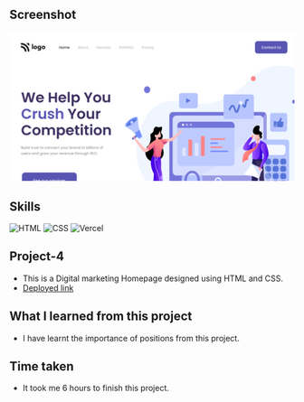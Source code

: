 ## Screenshot
![Project screenshot](./thumbnail.png)

## Skills
![HTML](https://img.shields.io/badge/HTML5-E34F26?style=for-the-badge&logo=html5&logoColor=white) 
![CSS](https://img.shields.io/badge/CSS3-1572B6?style=for-the-badge&logo=css3&logoColor=white)
![Vercel](https://img.shields.io/badge/Vercel-000000?style=for-the-badge&logo=vercel&logoColor=white) 

## Project-4
- This is a Digital marketing Homepage designed using HTML and CSS.
- [Deployed link](https://robin-project-4.vercel.app/)

## What I learned from this project
- I have learnt the importance of positions from this project.

## Time taken
- It took me 6 hours to finish this project.